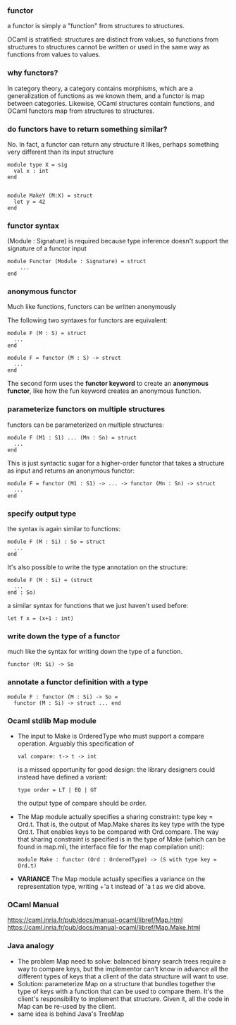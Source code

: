 ### functor
a functor is simply a "function" from structures to structures.

OCaml is stratified: structures are distinct from values, so functions from structures to structures cannot be written or used in the same way as functions from values to values.

### why functors?
In category theory, a category contains morphisms, which are a generalization of functions as we known them, and a functor is map between categories. Likewise, OCaml structures contain functions, and OCaml functors map from structures to structures.

### do functors have to return something similar?

No. In fact, a functor can return any structure it likes, perhaps something very different than its input structure

```
module type X = sig
  val x : int
end


module MakeY (M:X) = struct
  let y = 42
end
```

### functor syntax
(Module : Signature) is required because type inference doesn't support the signature of a functor input
```
module Functor (Module : Signature) = struct 
    ...
end
```

### anonymous functor
Much like functions, functors can be written anonymously

The following two syntaxes for functors are equivalent:
```
module F (M : S) = struct
  ...
end

module F = functor (M : S) -> struct
  ...
end
```

The second form uses the **functor keyword** to create an **anonymous functor**, like how the fun keyword creates an anonymous function.

### parameterize functors on multiple structures

functors can be parameterized on multiple structures:
```
module F (M1 : S1) ... (Mn : Sn) = struct
  ...
end
```
This is just syntactic sugar for a higher-order functor that takes a structure as input and returns an anonymous functor:
```
module F = functor (M1 : S1) -> ... -> functor (Mn : Sn) -> struct
  ...
end
```

### specify output type
the syntax is again similar to functions:
```
module F (M : Si) : So = struct
  ...
end
```
It's also possible to write the type annotation on the structure:
```
module F (M : Si) = (struct
  ...
end : So)
```
a similar syntax for functions that we just haven't used before:
```
let f x = (x+1 : int)
```

### write down the type of a functor
much like the syntax for writing down the type of a function.

```
functor (M: Si) -> So
```
### annotate a functor definition with a type
```
module F : functor (M : Si) -> So = 
  functor (M : Si) -> struct ... end
```

### Ocaml stdlib Map module
* The input to Make is OrderedType who must support a compare operation.
  Arguably this specification of 
  ```
  val compare: t-> t -> int
  ```
  is a missed opportunity for good design: the library designers could instead have defined a variant:
  ```
  type order = LT | EQ | GT
  ```
  the output type of compare should be order. 

* The Map module actually specifies a sharing constraint: type key =    Ord.t. That is, the output of Map.Make shares its key type with the type Ord.t. That enables keys to be compared with Ord.compare. The way that sharing constraint is specified is in the type of Make (which can be found in map.mli, the interface file for the map compilation unit):
  ```
  module Make : functor (Ord : OrderedType) -> (S with type key = Ord.t)
  ```

* **VARIANCE** The Map module actually specifies a variance on the representation type, writing +'a t instead of 'a t as we did above.

### OCaml Manual
https://caml.inria.fr/pub/docs/manual-ocaml/libref/Map.html
https://caml.inria.fr/pub/docs/manual-ocaml/libref/Map.Make.html

### Java analogy
* The problem Map need to solve: balanced binary search trees require a way to compare keys, but the implementor can't know in advance all the different types of keys that a client of the data structure will want to use.
* Solution: parameterize Map on a structure that bundles together the type of keys with a function that can be used to compare them. It's the client's responsibility to implement that structure. Given it, all the code in Map can be re-used by the client.
* same idea is behind Java's TreeMap
